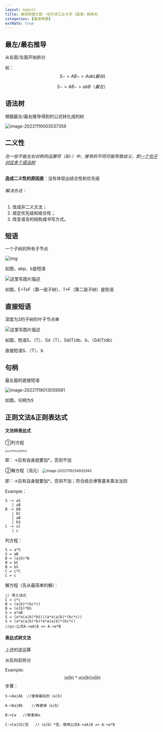 ```yaml
---
layout: mypost
title: 编译原理大题--哈尔滨工业大学（威海）韩希先
categories: [编译原理]
extMath: true
---
```




## 最左/最右推导

从右面/左面开始拆分

如：
$$
S->AB->Aab(最右)
$$

$$
S->AB->abB（最左）
$$

## 语法树

根据最左/最右推导得到的公式转化成的树

![image-20221119003537359](https://f.pz.al/pzal/2022/11/19/65d8f34dc80f5.png)


## 二义性

###### 在一些不能左右对称的运算符（如-）中，推导的不同可能导致歧义，即<u>一个句子对应多个语法树</u>

**造成二义性的原因是**：没有体现出结合性和优先级

###### 解决办法：

1. 改成非二义文法；
2. 规定优先级和结合性；
3. 改变语言的结构或书写方式。



## 短语

一个子树的所有子节点

![img](https://f.pz.al/pzal/2022/11/19/d4fbbc8c52075.png)


如图，abp、b是短语

![这里写图片描述](https://f.pz.al/pzal/2022/11/19/97e228d986489.png)

如图，E+TxF（第一层子树）、T*F（第二层子树）是短语

## 直接短语

深度为2的子树的叶子节点串

![这里写图片描述](https://f.pz.al/pzal/2022/11/19/848a08896dfdb.png)

如图，短语S、（T）、Sd（T）、Sd(T)db、b、（Sd(T)db）

直接短语S、（T）、b

## 句柄

最左面的直接短语

![image-20221119013059081](https://f.pz.al/pzal/2022/11/19/e9fd9beb543e6.png)

如图，句柄为S

## 正则文法&正则表达式

#### 文法转表达式

①列方程

<img src="https://f.pz.al/pzal/2022/11/19/9146675b945e3.png" alt="az3S52kZjQiWDo9" style="zoom: 50%;" />

即：->后有自身就要加*，否则不加

②解方程（消元）
<img src="https://f.pz.al/pzal/2022/11/19/62b0ef6eda9e8.png" alt="image-20221119234932945" style="zoom:80%;" />

即：->后有自身就要加*，否则不加；符合结合律等基本乘法法则

Example：

```
S -> aS
   | aB
B -> bB
   | bC
   | aB
   | bS
C -> cC
   | c
```

列方程：

```
S = a*S
S = aB
B = (a|b)*B
B = bC
B = bS
C = c*C
C = c
```

解方程（先从最简单的解)：

```
// 带入消元
C = c*c
B = (a|b)*(bc*c)
B = (a|b)*bS
S = a*aB
S = (a*a(a|b)*bS)|(a*a(a|b)*(bc*c))
S = (a*a(a|b)*b)*a*a(a|b)*(bc*c)
//ps:公式A->aA|B => A->a*B
```

#### 表达式转文法

上述的逆运算

从后向前拆分

Example:
$$
(a|b)*a (a|b)(a|b)
$$
步骤：

```
S->Aa|Ab  //拿掉最后的（a|b)

A->Ba|Bb	//再拿掉（a|b）

B->Ca   //再拿掉a

C->Ca|Cb|空   //（a|b）*空，使用公式A->aA|B => A->a*B
```









<div class="wildfire_thread">
<script src="https://utteranc.es/client.js"
        repo="hitptep/hitptep.github.io"
        issue-term="pathname"
        theme="github-light"
        crossorigin="anonymous"
        async>
</script>
</div>
